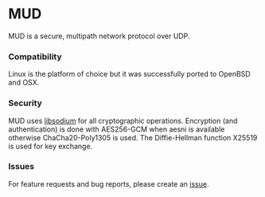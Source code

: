 # MUD

MUD is a secure, multipath network protocol over UDP.

### Compatibility

Linux is the platform of choice but it was successfully ported to OpenBSD and OSX.

### Security

MUD uses [libsodium](https://github.com/jedisct1/libsodium) for all cryptographic operations.
Encryption (and authentication) is done with AES256-GCM when aesni is available otherwise ChaCha20-Poly1305 is used.
The Diffie-Hellman function X25519 is used for key exchange.

### Issues

For feature requests and bug reports, please create an [issue](https://github.com/angt/mud/issues).
